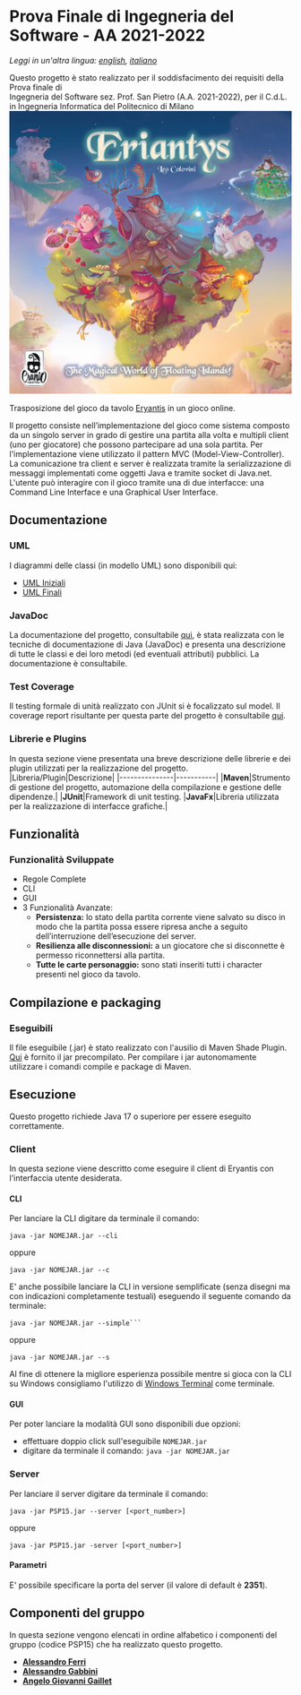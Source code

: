 
# Prova Finale di Ingegneria del Software - AA 2021-2022
*Leggi in un'altra lingua: [english](https://github.com/FerriAlessandro/ing-sw-2022-Ferri-Gabbini-Gaillet/blob/main/README.md), [italiano](https://github.com/FerriAlessandro/ing-sw-2022-Ferri-Gabbini-Gaillet/blob/main/README.it.md)*

Questo progetto è stato realizzato per il soddisfacimento dei requisiti della Prova finale di  
Ingegneria del Software sez. Prof. San Pietro (A.A. 2021-2022), per il C.d.L. in Ingegneria Informatica del Politecnico di Milano
![Logo Eryantis](src/main/resources/images/LogoReduced.png)

Trasposizione del gioco da tavolo [Eryantis](https://www.craniocreations.it/prodotto/eriantys/) in un gioco online.

Il progetto consiste nell’implementazione del gioco come sistema composto da un singolo server in grado di gestire una partita alla volta e multipli client (uno per giocatore) che possono partecipare ad una sola partita. Per l'implementazione viene utilizzato il pattern MVC (Model-View-Controller). La comunicazione tra client e server è realizzata tramite la serializzazione di messaggi implementati come oggetti Java e tramite socket di Java.net.
L'utente può interagire con il gioco tramite una di due interfacce: una Command Line Interface e una Graphical User Interface.

## Documentazione

### UML
I diagrammi delle classi (in modello UML) sono disponibili qui:
- [UML Iniziali](https://github.com/FerriAlessandro/ing-sw-2022-Ferri-Gabbini-Gaillet/tree/main/deliveries/uml_diagrams/initial)
- [UML Finali](https://github.com/FerriAlessandro/ing-sw-2022-Ferri-Gabbini-Gaillet/tree/main/deliveries/uml_diagrams/final)

### JavaDoc
La documentazione del progetto, consultabile [qui](https://github.com/FerriAlessandro/ing-sw-2022-Ferri-Gabbini-Gaillet/tree/main/deliveries/javadoc), è stata realizzata con le tecniche di documentazione di Java (JavaDoc) e presenta una descrizione di tutte le classi e dei loro metodi (ed eventuali attributi) pubblici. La documentazione è consultabile.

### Test Coverage
Il testing formale di unità realizzato con JUnit si è focalizzato sul model. Il coverage report risultante per questa parte del progetto è consultabile [qui](https://github.com/FerriAlessandro/ing-sw-2022-Ferri-Gabbini-Gaillet/tree/main/deliveries/test_coverage_report).


### Librerie e Plugins
In questa sezione viene presentata una breve descrizione delle librerie e dei plugin utilizzati per la realizzazione del progetto.
|Libreria/Plugin|Descrizione|
|---------------|-----------|
|__Maven__|Strumento di gestione del progetto, automazione della compilazione e gestione delle dipendenze.|
|__JUnit__|Framework di unit testing.
|__JavaFx__|Libreria utilizzata per la realizzazione di interfacce grafiche.|


## Funzionalità
### Funzionalità Sviluppate
- Regole Complete
- CLI
- GUI
- 3 Funzionalità Avanzate:
    - __Persistenza:__ lo stato della partita corrente viene salvato su disco in modo che la partita possa essere ripresa anche a seguito dell’interruzione dell’esecuzione del server.
    - __Resilienza alle disconnessioni:__ a un giocatore che si disconnette è permesso riconnettersi alla partita.
    - __Tutte le carte personaggio:__ sono stati inseriti tutti i character presenti nel gioco da tavolo.


## Compilazione e packaging
### Eseguibili
Il file eseguibile (.jar) è stato realizzato con l'ausilio di Maven Shade Plugin.
[Qui](https://github.com/FerriAlessandro/ing-sw-2022-Ferri-Gabbini-Gaillet/tree/main/deliveries/executable) è fornito il jar precompilato.
Per compilare i jar autonomamente utilizzare i comandi compile e package di Maven.

## Esecuzione
Questo progetto richiede Java 17 o superiore per essere eseguito correttamente.

### Client
In questa sezione viene descritto come eseguire il client di Eryantis con l'interfaccia utente desiderata.

#### CLI
Per lanciare la CLI digitare da terminale il comando:
```
java -jar NOMEJAR.jar --cli
```
oppure
```
java -jar NOMEJAR.jar --c
```
E' anche possibile lanciare la CLI in versione semplificate (senza disegni ma con indicazioni completamente testuali) eseguendo il seguente comando da terminale:
```
java -jar NOMEJAR.jar --simple```
```
oppure
```
java -jar NOMEJAR.jar --s
```

Al fine di ottenere la migliore esperienza possibile mentre si gioca con la CLI su Windows consigliamo l'utilizzo di [Windows Terminal](https://github.com/Microsoft/Terminal) come terminale.

#### GUI
Per poter lanciare la modalità GUI sono disponibili due opzioni:
- effettuare doppio click sull'eseguibile ```NOMEJAR.jar```
- digitare da terminale il comando: ```java -jar NOMEJAR.jar```

### Server
Per lanciare il server digitare da terminale il comando:
```
java -jar PSP15.jar --server [<port_number>]
```
oppure
```
java -jar PSP15.jar -server [<port_number>]
```
#### Parametri
E' possibile specificare la porta del server (il valore di default è __2351__).

## Componenti del gruppo
In questa sezione vengono elencati in ordine alfabetico i componenti del gruppo (codice PSP15) che ha realizzato questo progetto.
- [__Alessandro Ferri__](https://github.com/FerriAlessandro)
- [__Alessandro Gabbini__](https://github.com/alessandroGabbini)
- [__Angelo Giovanni Gaillet__](https://github.com/aggaillet)
